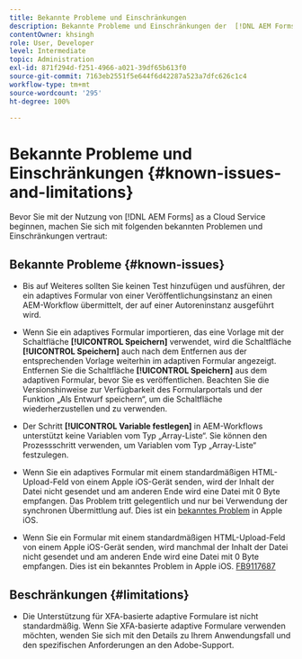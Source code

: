```yaml
---
title: Bekannte Probleme und Einschränkungen
description: Bekannte Probleme und Einschränkungen der  [!DNL AEM Forms]  as a Cloud Service-Umgebung
contentOwner: khsingh
role: User, Developer
level: Intermediate
topic: Administration
exl-id: 871f294d-f251-4966-a021-39df65b613f0
source-git-commit: 7163eb2551f5e644f6d42287a523a7dfc626c1c4
workflow-type: tm+mt
source-wordcount: '295'
ht-degree: 100%

---
```


# Bekannte Probleme und Einschränkungen {#known-issues-and-limitations}

Bevor Sie mit der Nutzung von [!DNL AEM Forms] as a Cloud Service beginnen, machen Sie sich mit folgenden bekannten Problemen und Einschränkungen vertraut:

## Bekannte Probleme {#known-issues}

* Bis auf Weiteres sollten Sie keinen Test hinzufügen und ausführen, der ein adaptives Formular von einer Veröffentlichungsinstanz an einen AEM-Workflow übermittelt, der auf einer Autoreninstanz ausgeführt wird.

* Wenn Sie ein adaptives Formular importieren, das eine Vorlage mit der Schaltfläche **[!UICONTROL Speichern]** verwendet, wird die Schaltfläche **[!UICONTROL Speichern]** auch nach dem Entfernen aus der entsprechenden Vorlage weiterhin im adaptiven Formular angezeigt. Entfernen Sie die Schaltfläche **[!UICONTROL Speichern]** aus dem adaptiven Formular, bevor Sie es veröffentlichen. Beachten Sie die Versionshinweise zur Verfügbarkeit des Formularportals und der Funktion „Als Entwurf speichern“, um die Schaltfläche wiederherzustellen und zu verwenden.

* Der Schritt **[!UICONTROL Variable festlegen]** in AEM-Workflows unterstützt keine Variablen vom Typ „Array-Liste“. Sie können den Prozessschritt verwenden, um Variablen vom Typ „Array-Liste“ festzulegen.

* Wenn Sie ein adaptives Formular mit einem standardmäßigen HTML-Upload-Feld von einem Apple iOS-Gerät senden, wird der Inhalt der Datei nicht gesendet und am anderen Ende wird eine Datei mit 0 Byte empfangen. Das Problem tritt gelegentlich und nur bei Verwendung der synchronen Übermittlung auf. Dies ist ein [bekanntes Problem](https://feedbackassistant.apple.com/feedback/9117687) in Apple iOS.

* Wenn Sie ein Formular mit einem standardmäßigen HTML-Upload-Feld von einem Apple iOS-Gerät senden, wird manchmal der Inhalt der Datei nicht gesendet und am anderen Ende wird eine Datei mit 0 Byte empfangen. Dies ist ein bekanntes Problem in Apple iOS. [FB9117687](https://feedbackassistant.apple.com/feedback/9117687)


## Beschränkungen {#limitations}

* Die Unterstützung für XFA-basierte adaptive Formulare ist nicht standardmäßig. Wenn Sie XFA-basierte adaptive Formulare verwenden möchten, wenden Sie sich mit den Details zu Ihrem Anwendungsfall und den spezifischen Anforderungen an den Adobe-Support.

